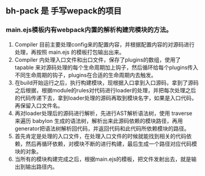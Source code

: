 ## bh-pack 是 手写wepack的项目

### main.ejs模板内有webpack内置的解析构建完模块的方法。

1. Compiler 目前主要处理config来的配置内容，并根据配置内容的对源码进行处理，再按照 main.ejs 的模板打包输出出来。
2. Compiler 内处理入口文件和出口文件，保存了plugins的数组，使用了tapable 来对源码处理的每个生命周期加上钩子，然后循环给每个plugins传入不同生命周期的钩子，plugins在合适的生命周期内去触发。
3. 在build开始运行之后，执行构建模块，现根据入口拿到入口源码，拿到了源码之后根据，根据module的rules对代码进行loader的处理，并把每次处理之后的代码传递下去，拿到loader处理的源码再取到模块名字，如果是入口代码，再保留入口文件名。
4. 再对loader处理后的源码进行解析，先进行AST解析语法树，使用 traverse 来遍历 babylon 生成的语法树，解析出来此源码依赖的模块路径，再用generator把语法树解析回代码，并返回代码和此代码所依赖模块的路径。
5. 首先肯定是处理的入口文件，在处理入口文件的时候就能找到相关的代码依赖，然后再循环依赖，对模块不断的进行构建，最后生成一个路径对应代码模块的对象。
6. 当所有的模块构建完成之后，根据main.ejs的模板，把文件发射出去，就是输出到输出路径内。

